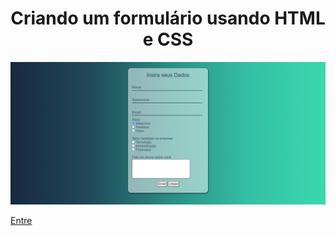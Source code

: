 <h1 style="text-align: center"> Criando um formulário usando HTML e CSS </h1>

<img src="./image/print-formulario.PNG" />

<a href="https://igorios.github.io/Formulario-Coders/">Entre</a>
